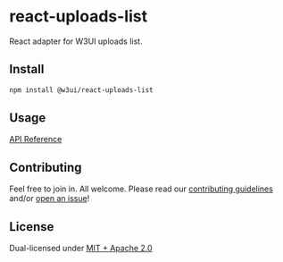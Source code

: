 # react-uploads-list

React adapter for W3UI uploads list.

## Install

```sh
npm install @w3ui/react-uploads-list
```

## Usage

[API Reference](https://github.com/web3-storage/w3ui/blob/main/docs/react-uploads-list.md)

## Contributing

Feel free to join in. All welcome. Please read our [contributing guidelines](https://github.com/web3-storage/w3ui/blob/main/CONTRIBUTING.md) and/or [open an issue](https://github.com/web3-storage/w3ui/issues)!

## License

Dual-licensed under [MIT + Apache 2.0](https://github.com/web3-storage/w3ui/blob/main/LICENSE.md)
